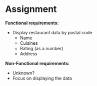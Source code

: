 # Assignment

**Functional requirements:**

- Display restaurant data by postal code
  - Name
  - Cuisines
  - Rating (as a number)
  - Address

**Non-Functional requirements:**

- Unknown?
- Focus on displaying the data
